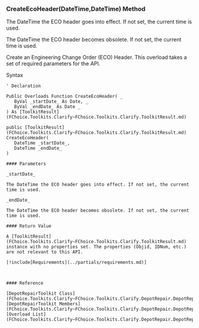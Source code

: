 ﻿### CreateEcoHeader(DateTime,DateTime) Method

The DateTime the ECO header goes into effect. If not set, the current time is used.

The DateTime the ECO header becomes obsolete. If not set, the current time is used.

Create an Engineering Change Order (ECO) Header. This overload takes a set of required parameters for the API.

Syntax

```vbnet
' Declaration

Public Overloads Function CreateEcoHeader( _
   ByVal _startDate_ As Date, _
   ByVal _endDate_ As Date _
) As [ToolkitResult](FChoice.Toolkits.Clarify~FChoice.Toolkits.Clarify.ToolkitResult.md)

public [ToolkitResult](FChoice.Toolkits.Clarify~FChoice.Toolkits.Clarify.ToolkitResult.md) CreateEcoHeader( 
   DateTime _startDate_,
   DateTime _endDate_
)

#### Parameters

_startDate_

The DateTime the ECO header goes into effect. If not set, the current time is used.

_endDate_

The DateTime the ECO header becomes obsolete. If not set, the current time is used.

#### Return Value

A [ToolkitResult](FChoice.Toolkits.Clarify~FChoice.Toolkits.Clarify.ToolkitResult.md) instance with no properties set. The properties (Objid, IDNum, etc.) are not relevant to this API.

[!include[Requirements](../partials/requirements.md)]



#### Reference

[DepotRepairToolkit Class](FChoice.Toolkits.Clarify~FChoice.Toolkits.Clarify.DepotRepair.DepotRepairToolkit.md)  
[DepotRepairToolkit Members](FChoice.Toolkits.Clarify~FChoice.Toolkits.Clarify.DepotRepair.DepotRepairToolkit_members.md)  
[Overload List](FChoice.Toolkits.Clarify~FChoice.Toolkits.Clarify.DepotRepair.DepotRepairToolkit~CreateEcoHeader.md)